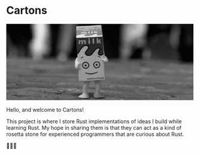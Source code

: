 # Cartons

![Animation of a happy milk carton doing a little jig](carton.gif)

Hello, and welcome to Cartons!

This project is where I store Rust implementations of ideas I build while learning Rust. My hope in sharing them is that they can act as a kind of rosetta stone for experienced programmers that are curious about Rust.

🦀🦀🦀
